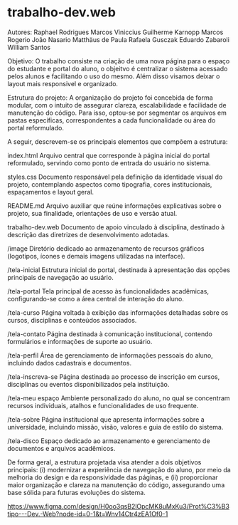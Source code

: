 # trabalho-dev.web

Autores:
Raphael Rodrigues
Marcos Viniccius
Guilherme Karnopp
Marcos Rogerio
João Nasario
Matthäus de Paula
Rafaela Gusczak
Eduardo Zabaroli
William Santos

Objetivo:
O trabalho consiste na criação de uma nova página para o espaço do estudante e portal do aluno, o objeitvo é centralizar o sistema acessado pelos alunos e facilitando o uso do mesmo.
Além disso visamos deixar o layout mais responsivel e organizado.

Estrutura do projeto:
A organização do projeto foi concebida de forma modular, com o intuito de assegurar clareza, escalabilidade e facilidade de manutenção do código. Para isso, optou-se por segmentar os arquivos em pastas específicas, correspondentes a cada funcionalidade ou área do portal reformulado.

A seguir, descrevem-se os principais elementos que compõem a estrutura:

  index.html
  Arquivo central que corresponde à página inicial do portal reformulado, servindo como ponto de entrada do usuário no sistema.
  
  styles.css
  Documento responsável pela definição da identidade visual do projeto, contemplando aspectos como tipografia, cores institucionais, espaçamentos e layout geral.
  
  README.md
  Arquivo auxiliar que reúne informações explicativas sobre o projeto, sua finalidade, orientações de uso e versão atual.
  
  trabalho-dev.web
  Documento de apoio vinculado à disciplina, destinado à descrição das diretrizes de desenvolvimento adotadas.
  
  /image
  Diretório dedicado ao armazenamento de recursos gráficos (logotipos, ícones e demais imagens utilizadas na interface).
  
  /tela-inicial
  Estrutura inicial do portal, destinada à apresentação das opções principais de navegação ao usuário.
  
  /tela-portal
  Tela principal de acesso às funcionalidades acadêmicas, configurando-se como a área central de interação do aluno.
  
  /tela-curso
  Página voltada à exibição das informações detalhadas sobre os cursos, disciplinas e conteúdos associados.
  
  /tela-contato
  Página destinada à comunicação institucional, contendo formulários e informações de suporte ao usuário.
  
  /tela-perfil
  Área de gerenciamento de informações pessoais do aluno, incluindo dados cadastrais e documentos.
  
  /tela-inscreva-se
  Página destinada ao processo de inscrição em cursos, disciplinas ou eventos disponibilizados pela instituição.
  
  /tela-meu espaço
  Ambiente personalizado do aluno, no qual se concentram recursos individuais, atalhos e funcionalidades de uso frequente.
  
  /tela-sobre
  Página institucional que apresenta informações sobre a universidade, incluindo missão, visão, valores e guia de estilo do sistema.
  
  /tela-disco
  Espaço dedicado ao armazenamento e gerenciamento de documentos e arquivos acadêmicos.

De forma geral, a estrutura projetada visa atender a dois objetivos principais: (i) modernizar a experiência de navegação do aluno, por meio da melhoria do design e da responsividade das páginas, e (ii) proporcionar maior organização e clareza na manutenção do código, assegurando uma base sólida para futuras evoluções do sistema.

https://www.figma.com/design/H0oo3qsB2lOpcMK8uMxKu3/Prot%C3%B3tipo---Dev.-Web?node-id=0-1&t=Wnv14Ctr4zEA1Of0-1
